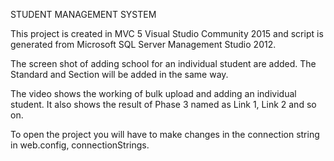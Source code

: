 STUDENT MANAGEMENT SYSTEM


This project is created in MVC 5 Visual Studio Community 2015 and script is generated from Microsoft SQL Server Management Studio 2012.

The screen shot of adding school for an individual student are added. The Standard and Section will be added in the same way. 

The video shows the working of bulk upload and adding an individual student. It also shows the result of Phase 3 named as Link 1, Link 2 and so on.

To open the project you will have to make changes in the connection string in web.config, connectionStrings.
